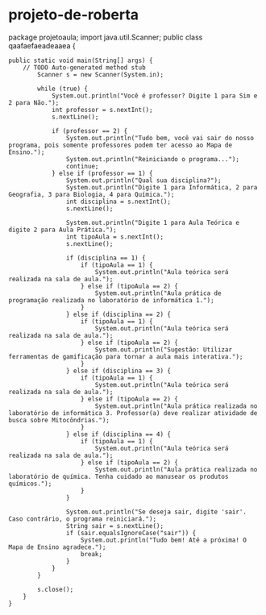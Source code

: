 # projeto-de-roberta
package projetoaula;
import java.util.Scanner;
public class qaafaefaeadeaaea {

	public static void main(String[] args) {
		// TODO Auto-generated method stub
	        Scanner s = new Scanner(System.in);

	        while (true) {
	            System.out.println("Você é professor? Digite 1 para Sim e 2 para Não.");
	            int professor = s.nextInt();
	            s.nextLine(); 

	            if (professor == 2) {
	                System.out.println("Tudo bem, você vai sair do nosso programa, pois somente professores podem ter acesso ao Mapa de Ensino.");
	                System.out.println("Reiniciando o programa...");
	                continue; 
	            } else if (professor == 1) {
	                System.out.println("Qual sua disciplina?");
	                System.out.println("Digite 1 para Informática, 2 para Geografia, 3 para Biologia, 4 para Química.");
	                int disciplina = s.nextInt();
	                s.nextLine();

	                System.out.println("Digite 1 para Aula Teórica e digite 2 para Aula Prática.");
	                int tipoAula = s.nextInt();
	                s.nextLine();

	                if (disciplina == 1) { 
	                    if (tipoAula == 1) {
	                        System.out.println("Aula teórica será realizada na sala de aula.");
	                    } else if (tipoAula == 2) {
	                        System.out.println("Aula prática de programação realizada no laboratório de informática 1.");
	                    }
	                } else if (disciplina == 2) { 
	                    if (tipoAula == 1) {
	                        System.out.println("Aula teórica será realizada na sala de aula.");
	                    } else if (tipoAula == 2) {
	                        System.out.println("Sugestão: Utilizar ferramentas de gamificação para tornar a aula mais interativa.");
	                    }
	                } else if (disciplina == 3) { 
	                    if (tipoAula == 1) {
	                        System.out.println("Aula teórica será realizada na sala de aula.");
	                    } else if (tipoAula == 2) {
	                        System.out.println("Aula prática realizada no laboratório de informática 3. Professor(a) deve realizar atividade de busca sobre Mitocôndrias.");
	                    }
	                } else if (disciplina == 4) { 
	                    if (tipoAula == 1) {
	                        System.out.println("Aula teórica será realizada na sala de aula.");
	                    } else if (tipoAula == 2) {
	                        System.out.println("Aula prática realizada no laboratório de química. Tenha cuidado ao manusear os produtos químicos.");
	                    }
	                }

	                System.out.println("Se deseja sair, digite 'sair'. Caso contrário, o programa reiniciará.");
	                String sair = s.nextLine();
	                if (sair.equalsIgnoreCase("sair")) {
	                    System.out.println("Tudo bem! Até a próxima! O Mapa de Ensino agradece.");
	                    break;
	                }
	            }
	        }

	        s.close();
	    }
	}
